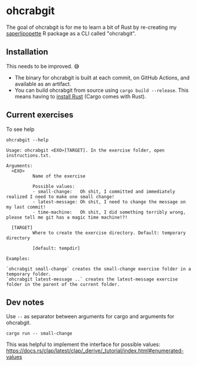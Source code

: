 
# ohcrabgit

<!-- badges: start -->
<!-- badges: end -->

The goal of ohcrabgit is for me to learn a bit of Rust by re-creating my [saperlipopette](https://docs.ropensci.org/saperlipopette/) R package as a CLI called "ohcrabgit".

## Installation

This needs to be improved. :sweat_smile:

- The binary for ohcrabgit is built at each commit, on GitHub Actions, and available as an artifact.
- You can build ohcrabgit from source using `cargo build --release`. This means having to [install Rust](https://doc.rust-lang.org/book/ch01-01-installation.html) (Cargo comes with Rust).

## Current exercises

To see help

```
ohcrabgit --help
```

```
Usage: ohcrabgit <EXO>[TARGET]. In the exercise folder, open instructions.txt.

Arguments:
  <EXO>
          Name of the exercise

          Possible values:
          - small-change:   Oh shit, I committed and immediately realized I need to make one small change!
          - latest-message: Oh shit, I need to change the message on my last commit!
          - time-machine:   Oh shit, I did something terribly wrong, please tell me git has a magic time machine!?!

  [TARGET]
          Where to create the exercise directory. Default: temporary directory
          
          [default: tempdir]

Examples:

`ohcrabgit small-change` creates the small-change exercise folder in a temporary folder.
`ohcrabgit latest-message ..` creates the latest-message exercise folder in the parent of the current folder.
```

## Dev notes

Use `--` as separator between arguments for cargo and arguments for ohcrabgit.

```
cargo run -- small-change
```

This was helpful to implement the interface for possible values: https://docs.rs/clap/latest/clap/_derive/_tutorial/index.html#enumerated-values
